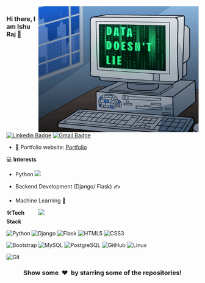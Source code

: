 <img align="right" src="https://github.com/stunner007-ir/stunner007-ir/blob/main/img.gif" alt="Coder GIF" width="420" height="330">



### Hi there, I am Ishu Raj 👋
[![Linkedin Badge](https://img.shields.io/badge/-ishuraj-blue?style=flat-square&logo=Linkedin&logoColor=white&link=https://www.linkedin.com/in/ishu-raj/)](https://www.linkedin.com/in/ishu-raj/)
[![Gmail Badge](https://img.shields.io/badge/-ishu9693raj@gmail.com-c14438?style=flat-square&logo=Gmail&logoColor=white&link=mailto:ishu9693raj@gmail.com)](mailto:ishu9693raj@gmail.com) 

- 🎯 Portfolio website: [Portfolio](https://stunner007-ir.github.io/Portfolio-Ishu-Raj/)

💻 **Interests**
- Python <img src="https://media.giphy.com/media/WUlplcMpOCEmTGBtBW/giphy.gif" width="30"> 
- Backend Development (Django/ Flask) ✍️
- Machine Learning 🧐

    <a href="https://github.com/anuraghazra/github-readme-stats" title="Go to Source">
      <img align="right" width=420 height="auto" src="https://github-readme-stats.vercel.app/api?username=stunner007-ir&show_icons=true&theme=dark&border_color=61dafb&hide_border=true&include_all_commits=true" />
    </a>
    
🛠**Tech Stack**

![Python](https://img.shields.io/badge/-Python-000000?style=flat&logo=python)
![Django](https://img.shields.io/badge/-Django-000000?style=flat&logo=Django)
![Flask](https://img.shields.io/badge/-Flask-000000?style=flat&logo=Flask)
![HTML5](https://img.shields.io/badge/-HTML5-000000?style=flat&logo=HTML5)
![CSS3](https://img.shields.io/badge/-CSS3-000000?style=flat&logo=CSS3)

![Bootstrap](https://img.shields.io/badge/-Bootstrap-000000?style=flat&logo=bootstrap)
![MySQL](https://img.shields.io/badge/-MySQL-000000?style=flat&logo=MySQL)
![PostgreSQL](https://img.shields.io/badge/-PostgreSQL-000000?style=flat&logo=PostgreSQL)
![GitHub](https://img.shields.io/badge/-GitHub-000000?style=flat&logo=github&logoColor=FFFFFF)
![Linux](https://img.shields.io/badge/-Linux-000000?style=flat&logo=linux&logoColor=FCC624)

![Git](https://img.shields.io/badge/-Git-000000?style=flat&logo=git&logoColor=F05032)

<div align="center">
    <h3 align="center">Show some &nbsp;❤️&nbsp; by starring some of the repositories!</h3>
</div>
